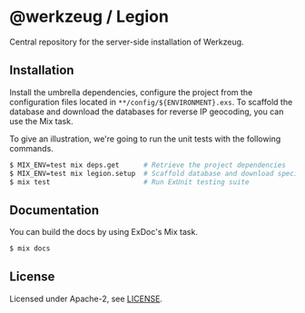 # @werkzeug / Legion

Central repository for the server-side installation of Werkzeug.

## Installation

Install the umbrella dependencies, configure the project from the configuration files located in `**/config/${ENVIRONMENT}.exs`.
To scaffold the database and download the databases for reverse IP geocoding, you can use the Mix task.

To give an illustration, we're going to run the unit tests with the following commands.

```sh
$ MIX_ENV=test mix deps.get      # Retrieve the project dependencies
$ MIX_ENV=test mix legion.setup  # Scaffold database and download specific files (such as MaxGeoIP databases)
$ mix test                       # Run ExUnit testing suite
```

## Documentation

You can build the docs by using ExDoc's Mix task.

```sh
$ mix docs
```

## License

Licensed under Apache-2, see [LICENSE](https://github.com/Chatatata/Legion/blob/master/LICENSE).
